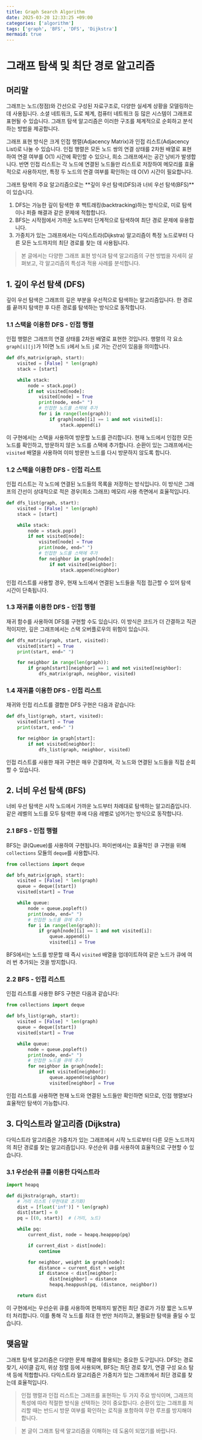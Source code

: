 ```yaml
---
title: Graph Search Algorithm
date: 2025-03-20 12:33:25 +09:00
categories: ['algorithm']
tags: ['graph', 'BFS', 'DFS', 'Dijkstra']
mermaid: true
---
```


# 그래프 탐색 및 최단 경로 알고리즘

## 머리말

그래프는 노드(정점)와 간선으로 구성된 자료구조로, 다양한 실세계 상황을 모델링하는 데 사용됩니다. 
소셜 네트워크, 도로 체계, 컴퓨터 네트워크 등 많은 시스템이 그래프로 표현될 수 있습니다. 
그래프 탐색 알고리즘은 이러한 구조를 체계적으로 순회하고 분석하는 방법을 제공합니다.


그래프 표현 방식은 크게 인접 행렬(Adjacency Matrix)과 인접 리스트(Adjacency List)로 나눌 수 있습니다. 
인접 행렬은 모든 노드 쌍의 연결 상태를 2차원 배열로 표현하여 연결 여부를 O(1) 시간에 확인할 수 있으나, 희소 그래프에서는 공간 낭비가 발생합니다. 
반면 인접 리스트는 각 노드에 연결된 노드들만 리스트로 저장하여 메모리를 효율적으로 사용하지만, 특정 두 노드의 연결 여부를 확인하는 데 O(V) 시간이 필요합니다.


그래프 탐색의 주요 알고리즘으로는 **깊이 우선 탐색(DFS)과 너비 우선 탐색(BFS)**이 있습니다. 

1. DFS는 가능한 깊이 탐색한 후 백트래킹(backtracking)하는 방식으로, 미로 탐색이나 퍼즐 해결과 같은 문제에 적합합니다. 
2. BFS는 시작점에서 가까운 노드부터 단계적으로 탐색하여 최단 경로 문제에 유용합니다. 
3. 가중치가 있는 그래프에서는 다익스트라(Dijkstra) 알고리즘이 특정 노드로부터 다른 모든 노드까지의 최단 경로를 찾는 데 사용됩니다.

> 본 글에서는 다양한 그래프 표현 방식과 탐색 알고리즘의 구현 방법을 자세히 살펴보고, 각 알고리즘의 특성과 적용 사례를 분석합니다.

## 1. 깊이 우선 탐색 (DFS)

깊이 우선 탐색은 그래프의 깊은 부분을 우선적으로 탐색하는 알고리즘입니다. 한 경로를 끝까지 탐색한 후 다른 경로를 탐색하는 방식으로 동작합니다.

### 1.1 스택을 이용한 DFS - 인접 행렬

인접 행렬은 그래프의 연결 상태를 2차원 배열로 표현한 것입니다. 행렬의 각 요소 `graph[i][j]`가 1이면 노드 `i`에서 노드 `j`로 가는 간선이 있음을 의미합니다.

```python
def dfs_matrix(graph, start):
    visited = [False] * len(graph)
    stack = [start]

    while stack:
        node = stack.pop()
        if not visited[node]:
            visited[node] = True
            print(node, end=" ")
            # 인접한 노드를 스택에 추가
            for i in range(len(graph)):
                if graph[node][i] == 1 and not visited[i]:
                    stack.append(i)
```

이 구현에서는 스택을 사용하여 방문할 노드를 관리합니다. 현재 노드에서 인접한 모든 노드를 확인하고, 방문하지 않은 노드를 스택에 추가합니다. 순환이 있는 그래프에서는 `visited` 배열을 사용하여 이미 방문한 노드를 다시 방문하지 않도록 합니다.

### 1.2 스택을 이용한 DFS - 인접 리스트

인접 리스트는 각 노드에 연결된 노드들의 목록을 저장하는 방식입니다. 이 방식은 그래프의 간선이 상대적으로 적은 경우(희소 그래프) 메모리 사용 측면에서 효율적입니다.

```python
def dfs_list(graph, start):
    visited = [False] * len(graph)
    stack = [start]

    while stack:
        node = stack.pop()
        if not visited[node]:
            visited[node] = True
            print(node, end=" ")
            # 인접한 노드를 스택에 추가
            for neighbor in graph[node]:
                if not visited[neighbor]:
                    stack.append(neighbor)
```

인접 리스트를 사용할 경우, 현재 노드에서 연결된 노드들을 직접 접근할 수 있어 탐색 시간이 단축됩니다.

### 1.3 재귀를 이용한 DFS - 인접 행렬

재귀 함수를 사용하여 DFS를 구현할 수도 있습니다. 이 방식은 코드가 더 간결하고 직관적이지만, 깊은 그래프에서는 스택 오버플로우의 위험이 있습니다.

```python
def dfs_matrix(graph, start, visited):
    visited[start] = True
    print(start, end=" ")

    for neighbor in range(len(graph)):
        if graph[start][neighbor] == 1 and not visited[neighbor]:
            dfs_matrix(graph, neighbor, visited)
```

### 1.4 재귀를 이용한 DFS - 인접 리스트

재귀와 인접 리스트를 결합한 DFS 구현은 다음과 같습니다:

```python
def dfs_list(graph, start, visited):
    visited[start] = True
    print(start, end=" ")

    for neighbor in graph[start]:
        if not visited[neighbor]:
            dfs_list(graph, neighbor, visited)
```

인접 리스트를 사용한 재귀 구현은 매우 간결하며, 각 노드와 연결된 노드들을 직접 순회할 수 있습니다.

## 2. 너비 우선 탐색 (BFS)

너비 우선 탐색은 시작 노드에서 가까운 노드부터 차례대로 탐색하는 알고리즘입니다. 같은 레벨의 노드를 모두 탐색한 후에 다음 레벨로 넘어가는 방식으로 동작합니다.

### 2.1 BFS - 인접 행렬

BFS는 큐(Queue)를 사용하여 구현됩니다. 파이썬에서는 효율적인 큐 구현을 위해 `collections` 모듈의 `deque`를 사용합니다.

```python
from collections import deque

def bfs_matrix(graph, start):
    visited = [False] * len(graph)
    queue = deque([start])
    visited[start] = True

    while queue:
        node = queue.popleft()
        print(node, end=" ")
        # 인접한 노드를 큐에 추가
        for i in range(len(graph)):
            if graph[node][i] == 1 and not visited[i]:
                queue.append(i)
                visited[i] = True
```

BFS에서는 노드를 방문할 때 즉시 `visited` 배열을 업데이트하여 같은 노드가 큐에 여러 번 추가되는 것을 방지합니다.

### 2.2 BFS - 인접 리스트

인접 리스트를 사용한 BFS 구현은 다음과 같습니다:

```python
from collections import deque

def bfs_list(graph, start):
    visited = [False] * len(graph)
    queue = deque([start])
    visited[start] = True

    while queue:
        node = queue.popleft()
        print(node, end=" ")
        # 인접한 노드를 큐에 추가
        for neighbor in graph[node]:
            if not visited[neighbor]:
                queue.append(neighbor)
                visited[neighbor] = True
```

인접 리스트를 사용하면 현재 노드와 연결된 노드들만 확인하면 되므로, 인접 행렬보다 효율적인 탐색이 가능합니다.

## 3. 다익스트라 알고리즘 (Dijkstra)

다익스트라 알고리즘은 가중치가 있는 그래프에서 시작 노드로부터 다른 모든 노드까지의 최단 경로를 찾는 알고리즘입니다. 
우선순위 큐를 사용하여 효율적으로 구현할 수 있습니다.

### 3.1 우선순위 큐를 이용한 다익스트라

```python
import heapq

def dijkstra(graph, start):
    # 거리 리스트 (무한대로 초기화)
    dist = [float('inf')] * len(graph)
    dist[start] = 0
    pq = [(0, start)]  # (거리, 노드)

    while pq:
        current_dist, node = heapq.heappop(pq)

        if current_dist > dist[node]:
            continue

        for neighbor, weight in graph[node]:
            distance = current_dist + weight
            if distance < dist[neighbor]:
                dist[neighbor] = distance
                heapq.heappush(pq, (distance, neighbor))

    return dist
```

이 구현에서는 우선순위 큐를 사용하여 현재까지 발견된 최단 경로가 가장 짧은 노드부터 처리합니다. 이를 통해 각 노드를 최대 한 번만 처리하고, 불필요한 탐색을 줄일 수 있습니다.

## 맺음말

그래프 탐색 알고리즘은 다양한 문제 해결에 활용되는 중요한 도구입니다. 
DFS는 경로 찾기, 사이클 감지, 위상 정렬 등에 사용되며, BFS는 최단 경로 찾기, 연결 구성 요소 탐색 등에 적합합니다. 
다익스트라 알고리즘은 가중치가 있는 그래프에서 최단 경로를 찾는데 효율적입니다.

> 인접 행렬과 인접 리스트는 그래프를 표현하는 두 가지 주요 방식이며, 그래프의 특성에 따라 적절한 방식을 선택하는 것이 중요합니다.
> 순환이 있는 그래프를 처리할 때는 반드시 방문 여부를 확인하는 로직을 포함하여 무한 루프를 방지해야 합니다. 

> 본 글이 그래프 탐색 알고리즘을 이해하는 데 도움이 되었기를 바랍니다.
